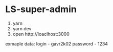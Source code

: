 # LS-super-admin
1. yarn
2. yarn dev
3. open http://loaclhost:3000

exmaple data:
login - gavr2k02
password - 1234
